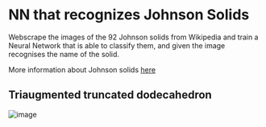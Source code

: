 # NN that recognizes Johnson Solids
Webscrape the images of the 92 Johnson solids from Wikipedia and train a Neural Network that is able to classify them, and given the image recognises the name of the solid.

More information about Johnson solids [here](https://en.wikipedia.org/wiki/Johnson_solid)

## Triaugmented truncated dodecahedron
![image](https://github.com/user-attachments/assets/64fd6c7f-814e-4876-96c2-7033a8de42cd)
